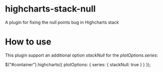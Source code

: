 # highcharts-stack-null
A plugin for fixing the null points bug in Highcharts stack

# How to use

This plugin support an additional option *stackNull* for the *plotOptions.series*:

$("#container").highcharts({
  plotOptions: {
    series: {
      stackNull: true
    }
  }
});

